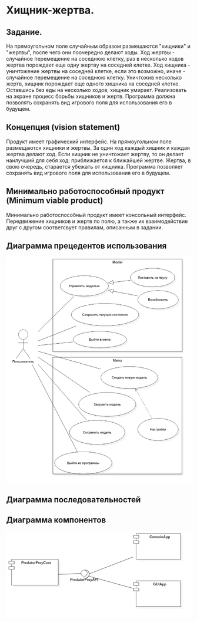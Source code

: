 # Хищник-жертва.

## Задание.
  На прямоугольном поле случайным образом размещаются "хищники" и "жертвы", после чего они поочередно делают ходы. Ход жертвы - случайное
перемещение на соседнюю клетку, раз в несколько ходов жертва порождает еще одну жертву на соседней клетке. Ход хищника - уничтожение
жертвы на соседней клетке, если это возможно, иначе - случайное перемещение на соседнюю клетку. Уничтожив несколько жертв, хищник
порождает еще одного хищника на соседней клетке. Оставшись без еды на несколько ходов, хищник умирает. Реализовать на экране процесс
борьбы хищников и жертв. Программа должна позволять сохранять вид игрового поля для использования его в будущем. 

## Концепция (vision statement)
Продукт имеет графический интерфейс. На прямоугольном поле размещаются хищники и жертвы. За один ход каждый хищник и каждая жертва делают ход. Если хищник не уничтожает жертву, то он делает наилучший для себя ход: приближается к ближайшей жертве. Жертва, в свою очередь, старается убежать от хищника. Программа позволяет сохранять вид игрового поля для использования его в будущем. 

## Минимально работоспособный продукт (Minimum viable product)
Минимально работоспособный продукт имеет консольный интерфейс. Передвижение хищников и жертв по полю, а также их взаимодействие друг с другом соответсвует правилам, описанным в задании. 

## Диаграмма прецедентов использования
![Диаграмма прецедентов использования](https://github.com/Zhuikov/predator-prey/blob/master/report/pictures/UseCaseDiagram1.png)

## Диаграмма последовательностей

## Диаграмма компонентов
![Диаграмма компонентов](https://github.com/Zhuikov/predator-prey/blob/master/report/pictures/ComponentDiagram1.png)

  
